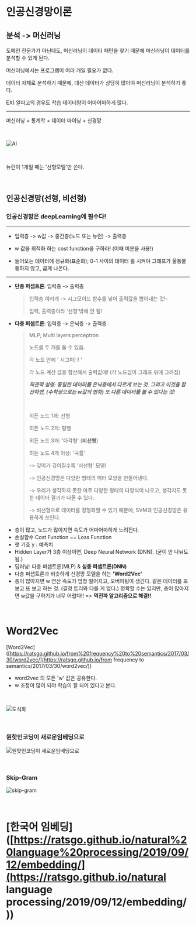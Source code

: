 # 인공신경망이론

## 분석 -> 머신러닝

도메인 전문가가 아닌데도, 머신러닝이 데이터 패턴을 찾기 때문에 머신러닝이 데이터를 분석할 수 있게 된다.

머신러닝에서는 프로그램이 여러 개일 필요가 없다. 

데이터 자체로 분석하기 때문에, 대신 데이터가 상당히 많아야 머신러닝이 분석하기 좋다.

EX) 알파고의 경우도 학습 데이터량이 어마어마하게 많다.

---

머신러닝 + 통계학 + 데이터 마이닝 + 신경망

<br>

![AI](https://user-images.githubusercontent.com/57430754/73703659-066e8800-4734-11ea-8027-d68a5328b88b.jpg)

<br>

뉴런이 1개일 때는 '선형모델'만 쓴다.

<BR>

## 인공신경망(선형, 비선형)

### 인공신경망은 deepLearning에 필수다!

---

- 입력층  -> w값 -> 중간층(노드 또는 뉴런) -> 출력층

- w 값을 최적화 하는 cost function을 구하라! (이때 미분을 사용!)

- 들어오는 데이터에 정규화(표준화); 0-1 사이의 데이터  를 시켜야 그래프가 울퉁불퉁하지 않고, 곱게 나온다.

---

- **단층 퍼셉트론**: 입력층 -> 출력층

  >  입력층 여러개 -> 시그모이드 함수를 넣어 출력값을 뽑아내는 것!- 
  >
  > 입력, 출력층이라 '선형'밖에 안 됨!

- **다층 퍼셉트론**: 입력층 -> 은닉층 -> 출력층 

  > MLP; Multi layers perceptron
  >
  > 노드를 두 개를 둘 수 있음.
  >
  > 각 노드 안에 ' 시그마| f '
  >
  > 각 노드 계산 값을 합산해서 출력값에!  (각 노드값이 그래프 위에 그려짐)
  >
  > ***직관적 설명: 동일한 데이터를 은닉층에서 다르게 보는 것. 그리고 이것을 합산하면, (수학상으로는 w값의 변화) 또 다른 데이터를 볼 수 있다는 것!***
  >
  > <br>
  >
  > 히든 노드 1개: 선형
  >
  > 히든 노드 2개: 평행
  >
  > 히든 노드 3개:  '다각형' (**비선형**)
  >
  > 히든 노드 4개 이상: '곡률'
  >
  > -> 깊이가 깊어질수록 '비선형' 모델! 
  >
  > -> 인공신경망은 다양한 형태의 벡터 모양을 만들어낸다.
  >
  > -> 우리가 생각하지 못한 아주 다양한 형태의 다항식이 나오고, 생각지도 못한 데이터 결과가 나올 수 있다.
  >
  > -> 비선형으로 데이터를 정형화할 수 있기 때문에, SVM과 인공신경망은 유용하게 쓰인다.

* 층이 많고, 노드가 많아지면 속도가 어마어마하게 느려진다.
* 손실함수 Cost Function == Loss Function
* 햇 기호 y : 예측치
* Hidden Layer가 3층 이상이면, Deep Neural Network (DNN). (굳이 안 나눠도 됨.)
* 딥러닝: 다층 퍼셉트론(MLP) & **심층 퍼셉트론(DNN)**
* 다층 퍼셉트론과 비슷하게 신경망 모델을 하는 **'Word2Vec'**
* 층이 많아지면 w 연산 속도가 엄청 떨어지고, 오버피팅이 생긴다. 같은 데이터를 또 보고 또 보고 하는 것. (결정 트리와 다를 게 없다.) 정확할 수는 있지만, 층이 많아지면 w값을 구하기가 너무 어렵다!! => **역전파 알고리즘으로 해결!!**

<BR>



# Word2Vec

[Word2Vec]([https://ratsgo.github.io/from%20frequency%20to%20semantics/2017/03/30/word2vec/](https://ratsgo.github.io/from frequency to semantics/2017/03/30/word2vec/))

- word2vec 의 모든 'w' 값은 공유한다.
- w 조정이 많이 되야 학습이 잘 되어 있다고 본다.

<br>

![도식화](https://user-images.githubusercontent.com/57430754/73716073-5ad82e80-4759-11ea-845c-4eb1c25db1b1.png)

<br>

### 원핫인코딩이 새로운임베딩으로

![원핫인코딩이 새로운임베딩으로](https://user-images.githubusercontent.com/57430754/73715408-38ddac80-4757-11ea-95a1-5d82d2989804.png)

<br>

### Skip-Gram

![skip-gram](https://user-images.githubusercontent.com/57430754/73716052-4f850300-4759-11ea-86ee-c521445c005c.png)

<BR>

# [한국어 임베딩]([https://ratsgo.github.io/natural%20language%20processing/2019/09/12/embedding/](https://ratsgo.github.io/natural language processing/2019/09/12/embedding/))

